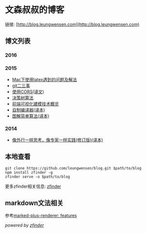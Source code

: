 # 文森叔叔的博客

链接: [http://blog.leungwensen.com](http://blog.leungwensen.com)

## 博文列表

### 2016

### 2015

* [Mac下使用latex遇到的问题及解法](./2015/fixing-latex-in-mac.md)
* [git二三事](./2015/git.md)
* [使用CORS(译文)](./2015/cors.md)
* [决策树算法](./2015/decision-tree.md)
* [前端可视化建模技术概览](./2015/frontend-visual-modeling.md)
* [自制编译器(译本)](./2015/lets-make-a-compiler.md)
* [图解简单算法(译本)](./2015/an-illustrated-brief-introduction-to-algorithm.md)

### 2014

* [像外行一样思考，像专家一样实践(修订版)(译本)](./2014/think-like-a-rookie-while-practice-like-a-pro.md)

## 本地查看

```shell
git clone https://github.com/leungwensen/blog.git $path/to/blog
npm install zfinder -g
zfinder serve -o $path/to/blog
```

更多zfinder相关信息: [zfinder](https://github.com/zfinder)

## markdown文法相关

参考[marked-plus-renderer: features](http://leungwensen.github.io/marked-plus-renderer/demo/features.html)

*powered by [zfinder](https://github.com/zfinder)*
